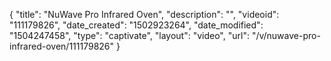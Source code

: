 {
    "title": "NuWave Pro Infrared Oven",
    "description": "",
    "videoid": "111179826",
    "date_created": "1502923264",
    "date_modified": "1504247458",
    "type": "captivate",
    "layout": "video",
    "url": "\/v\/nuwave-pro-infrared-oven\/111179826"
}